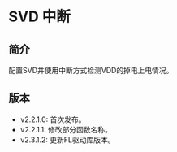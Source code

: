 # SVD 中断
## 简介
配置SVD并使用中断方式检测VDD的掉电上电情况。

## 版本
- v2.2.1.0: 首次发布。
- v2.2.1.1: 修改部分函数名称。
- v2.3.1.2: 更新FL驱动库版本。
